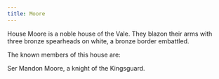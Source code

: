 ```yaml
---
title: Moore
---
```


House Moore is a noble house of the Vale. They blazon their arms with three bronze spearheads on white, a bronze border embattled.

The known members of this house are:

Ser Mandon Moore, a knight of the Kingsguard.


